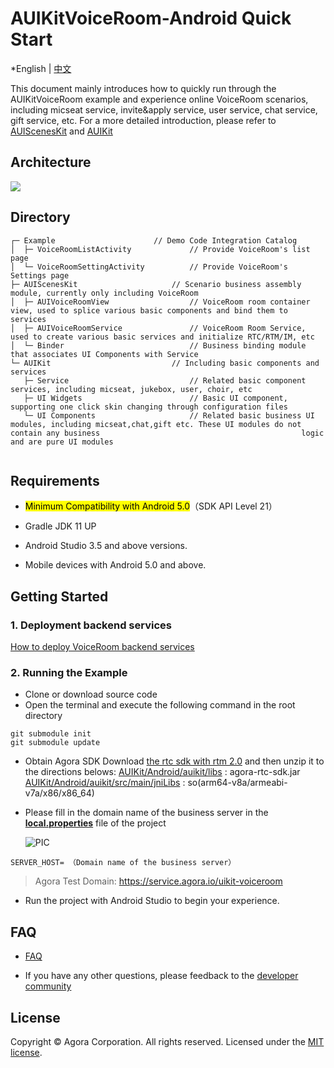 # AUIKitVoiceRoom-Android Quick Start

*English | [中文](README_zh.md)

This document mainly introduces how to quickly run through the AUIKitVoiceRoom example  and experience online VoiceRoom scenarios, including micseat service, invite&apply service, user service, chat service, gift service, etc. For a more detailed introduction, please refer to [AUIScenesKit](../AScenesKit/README.md) and [AUIKit](https://github.com/AgoraIO-Community/AUIKit/tree/main/Android)

## Architecture
![](https://accktvpic.oss-cn-beijing.aliyuncs.com/pic/github_readme/uikit/uikit_structure_chart.png)

## Directory
```
┌─ Example                    	// Demo Code Integration Catalog
│  ├─ VoiceRoomListActivity           	// Provide VoiceRoom's list page
│  └─ VoiceRoomSettingActivity			// Provide VoiceRoom's Settings page
├─ AUIScenesKit                		// Scenario business assembly module, currently only including VoiceRoom
│  ├─ AUIVoiceRoomView      			// VoiceRoom room container view, used to splice various basic components and bind them to services
│  ├─ AUIVoiceRoomService    			// VoiceRoom Room Service, used to create various basic services and initialize RTC/RTM/IM, etc
│  └─ Binder                   			// Business binding module that associates UI Components with Service
└─ AUIKit                      		// Including basic components and services
   ├─ Service                  			// Related basic component services, including micseat, jukebox, user, choir, etc
   ├─ UI Widgets               			// Basic UI component, supporting one click skin changing through configuration files
   └─ UI Components       				// Related basic business UI modules, including micseat,chat,gift etc. These UI modules do not contain any business 											logic and are pure UI modules
   
```

## Requirements

- <mark>Minimum Compatibility with Android 5.0</mark>（SDK API Level 21）

- Gradle JDK 11 UP

- Android Studio 3.5 and above versions.

- Mobile devices with Android 5.0 and above.


## Getting Started

### 1. Deployment backend services

[How to deploy VoiceRoom backend services](../../backend/README.md)

### 2. Running the Example
- Clone or download  source code
- Open the terminal and execute the following command in the root directory
```
git submodule init
git submodule update
```
- Obtain Agora SDK
  Download [the rtc sdk with rtm 2.0](https://download.agora.io/null/Agora_Native_SDK_for_Android_rel.v4.1.1.30_49294_FULL_20230512_1606_264137.zip) and then unzip it to the directions belows:
  [AUIKit/Android/auikit/libs](../AUIKit/Android/auikit/libs) : agora-rtc-sdk.jar
  [AUIKit/Android/auikit/src/main/jniLibs](../AUIKit/Android/auikit/src/main/jniLibs) : so(arm64-v8a/armeabi-v7a/x86/x86_64)

- Please fill in the domain name of the business server in the [**local.properties**](/local.properties) file of the project

  ![PIC](https://accktvpic.oss-cn-beijing.aliyuncs.com/pic/github_readme/uikit/config_serverhost_android.png)

``` 
SERVER_HOST= （Domain name of the business server）
```

> Agora Test Domain: https://service.agora.io/uikit-voiceroom

- Run the project with Android Studio to begin your experience.

## FAQ

- [FAQ](VoiceRoomFAQ.md)

- If you have any other questions, please feedback to the [developer community](https://www.rtcdeveloper.cn/cn/community/discussion/0)


## License

Copyright © Agora Corporation. All rights reserved.
Licensed under the [MIT license](LICENSE).
